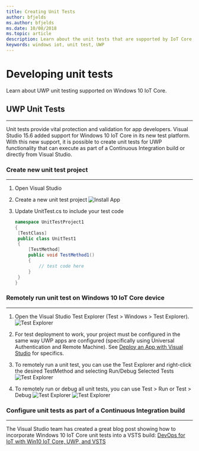 ```yaml
---
title: Creating Unit Tests
author: bfjelds
ms.author: bfjelds
ms.date: 10/08/2018
ms.topic: article
description: Learn about the unit tests that are supported by IoT Core for the system on a chip (SoCs) of several hardware vendors.
keywords: windows iot, unit test, UWP
---
```


# Developing unit tests
Learn about UWP unit testing supported on Windows 10 IoT Core.

## UWP Unit Tests
___

Unit tests provide vital protection and validation for app developers.  Visual Studio 15.6 added support for Windows 10 IoT Core in its new test platform.  With this new support, it is possible to create unit tests for UWP functionality that can execute as part of a Continuous Integration build or directly from Visual Studio.


### Create new unit test project
___

1. Open Visual Studio

2. Create a new unit test project
   ![Install App](../media/UnitTests/newproject.png)

3. Update UnitTest.cs to include your test code
   ```C#
   namespace UnitTestProject1
   {
    [TestClass]
    public class UnitTest1
    {
        [TestMethod]
        public void TestMethod1()
        {
		    // test code here
        }
    }
   }
   ```


### Remotely run unit test on Windows 10 IoT Core device
___

1. Open the Visual Studio Test Explorer (Test > Windows > Test Explorer).
 ![Test Explorer](../media/UnitTests/show-test-explorer.png)

1. For test deployment to work, your project must be configured in the same way UWP apps are configured (specifically using Universal Authentication and Remote Machine).  See [Deploy an App with Visual Studio](../develop-your-app/appdeployment.md) for specifics.

1. To remotely run a unit test, you can use the Test Explorer and right-click the desired TestMethod and selecting Run/Debug Selected Tests
 ![Test Explorer](../media/UnitTests/test-explorer.png)

1. To remotely run or debug all unit tests, you can use Test > Run or Test > Debug
 ![Test Explorer](../media/UnitTests/run-tests.png)
 ![Test Explorer](../media/UnitTests/debug-tests.png)
   

### Configure unit tests as part of a Continuous Integration build
___

The Visual Studio team has created a great blog post showing how to incorporate Windows 10 IoT Core unit tests into a VSTS build: [DevOps for IoT with Win10 IoT Core, UWP, and VSTS](https://blogs.msdn.microsoft.com/devops/2018/03/07/devops-for-iot-with-win10-iot-core-uwp-and-vsts/)

